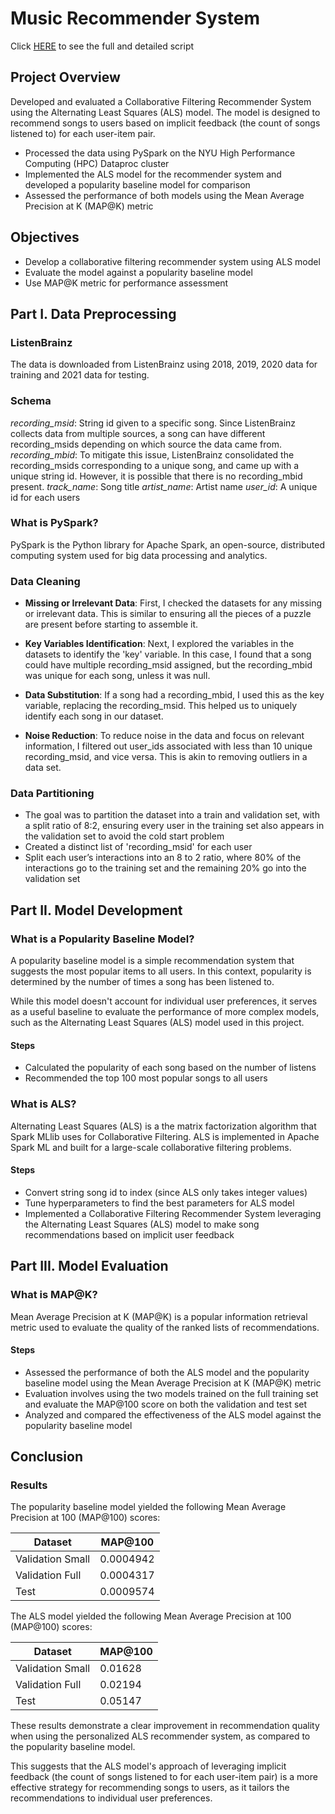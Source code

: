 # Music Recommender System

Click [HERE](https://github.com/choijin/Music_Recommender_System) to see the full and detailed script

## Project Overview
Developed and evaluated a Collaborative Filtering Recommender System using the Alternating Least Squares (ALS) model. The model is designed to recommend songs to users based on implicit feedback (the count of songs listened to) for each user-item pair.

* Processed the data using PySpark on the NYU High Performance Computing (HPC) Dataproc cluster
* Implemented the ALS model for the recommender system and developed a popularity baseline model for comparison
* Assessed the performance of both models using the Mean Average Precision at K (MAP@K) metric

## Objectives
* Develop a collaborative filtering recommender system using ALS model
* Evaluate the model against a popularity baseline model
* Use MAP@K metric for performance assessment

## Part I. Data Preprocessing
### ListenBrainz
The data is downloaded from ListenBrainz using 2018, 2019, 2020 data for training and 2021 data for testing. 

### Schema
*recording_msid*: String id given to a specific song. Since ListenBrainz collects data from multiple sources, a song can have different recording_msids depending on which source the data came from.
*recording_mbid*: To mitigate this issue, ListenBrainz consolidated the recording_msids corresponding to a unique song, and came up with a unique string id. However, it is possible that there is no recording_mbid present.
*track_name*: Song title
*artist_name*: Artist name
*user_id*: A unique id for each users

### What is PySpark?
PySpark is the Python library for Apache Spark, an open-source, distributed computing system used for big data processing and analytics.

### Data Cleaning
* **Missing or Irrelevant Data**: First, I checked the datasets for any missing or irrelevant data. This is similar to ensuring all the pieces of a puzzle are present before starting to assemble it.

* **Key Variables Identification**: Next, I explored the variables in the datasets to identify the 'key' variable. In this case, I found that a song could have multiple recording_msid assigned, but the recording_mbid was unique for each song, unless it was null.

* **Data Substitution**: If a song had a recording_mbid, I used this as the key variable, replacing the recording_msid. This helped us to uniquely identify each song in our dataset.

* **Noise Reduction**: To reduce noise in the data and focus on relevant information, I filtered out user_ids associated with less than 10 unique recording_msid, and vice versa. This is akin to removing outliers in a data set.

### Data Partitioning
* The goal was to partition the dataset into a train and validation set, with a split ratio of 8:2, ensuring every user in the training set also appears in the validation set to avoid the cold start problem
* Created a distinct list of 'recording_msid' for each user
* Split each user’s interactions into an 8 to 2 ratio, where 80% of the interactions go to the training set and the remaining 20% go into the validation set

## Part II. Model Development
### What is a Popularity Baseline Model?
A popularity baseline model is a simple recommendation system that suggests the most popular items to all users. In this context, popularity is determined by the number of times a song has been listened to.

While this model doesn't account for individual user preferences, it serves as a useful baseline to evaluate the performance of more complex models, such as the Alternating Least Squares (ALS) model used in this project.

#### Steps
* Calculated the popularity of each song based on the number of listens
* Recommended the top 100 most popular songs to all users 

### What is ALS?
Alternating Least Squares (ALS) is a the matrix factorization algorithm that Spark MLlib uses for Collaborative Filtering. ALS is implemented in Apache Spark ML and built for a large-scale collaborative filtering problems.

#### Steps
* Convert string song id to index (since ALS only takes integer values)
* Tune hyperparameters to find the best parameters for ALS model
* Implemented a Collaborative Filtering Recommender System leveraging the Alternating Least Squares (ALS) model to make song recommendations based on implicit user feedback

## Part III. Model Evaluation
### What is MAP@K?
Mean Average Precision at K (MAP@K) is a popular information retrieval metric used to evaluate the quality of the ranked lists of recommendations.

#### Steps
* Assessed the performance of both the ALS model and the popularity baseline model using the Mean Average Precision at K (MAP@K) metric
* Evaluation involves using the two models trained on the full training set and evaluate the MAP@100 score on both the validation and test set
* Analyzed and compared the effectiveness of the ALS model against the popularity baseline model

## Conclusion
### Results
The popularity baseline model yielded the following Mean Average Precision at 100 (MAP@100) scores:

| Dataset          | MAP@100   |
|------------------|-----------|
| Validation Small | 0.0004942 |
| Validation Full  | 0.0004317 |
| Test             | 0.0009574 |

The ALS model yielded the following Mean Average Precision at 100 (MAP@100) scores:

| Dataset          | MAP@100 |
|------------------|---------|
| Validation Small | 0.01628 |
| Validation Full  | 0.02194 |
| Test             | 0.05147 |


These results demonstrate a clear improvement in recommendation quality when using the personalized ALS recommender system, as compared to the popularity baseline model.

This suggests that the ALS model's approach of leveraging implicit feedback (the count of songs listened to for each user-item pair) is a more effective strategy for recommending songs to users, as it tailors the recommendations to individual user preferences.
